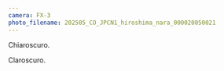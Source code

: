 ```yaml
---
camera: FX-3
photo_filename: 202505_CO_JPCN1_hiroshima_nara_000020050021
---
```


Chiaroscuro.

Claroscuro.

